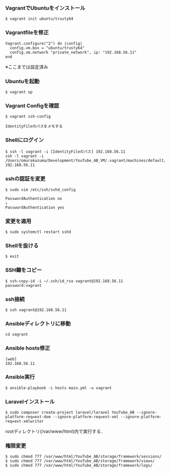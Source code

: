 ### VagrantでUbuntuをインストール
```
$ vagrant init ubuntu/trusty64
```

### Vagrantfileを修正
```
Vagrant.configure("2") do |config|
  config.vm.box = "ubuntu/trusty64"
  config.vm.network "private_network", ip: "192.168.56.11"
end
```

※ここまでは設定済み

### Ubuntuを起動
```
$ vagrant up
```

### Vagrant Configを確認
```
$ vagrant ssh-config

IdentityFileのパスをメモする
```

### Shellにログイン
```
$ ssh -l vagrant -i [IdentityFileのパス] 192.168.56.11
ssh -l vagrant -i /Users/omurakazuma/Development/YouTube_AB_VM/.vagrant/machines/default/virtualbox/private_key 192.168.56.11
```

### sshの認証を変更
```
$ sudo vim /etc/ssh/sshd_config

PasswordAuthentication no
↓
PasswordAuthentication yes

```

### 変更を適用
```
$ sudo systemctl restart sshd
```

### Shellを抜ける
```
$ exit
```

### SSH鍵をコピー
```
$ ssh-copy-id -i ~/.ssh/id_rsa vagrant@192.168.56.11
password:vagrant
```

### ssh接続
```
$ ssh vagrant@192.168.56.11
```

### Ansibleディレクトリに移動
```
cd vagrant
```

### Ansible hosts修正
```
[web]
192.168.56.11
```

### Ansible実行
```
$ ansible-playbook -i hosts main.yml -u vagrant
```

### Laravelインストール
```
$ sudo composer create-project laravel/laravel YouTube_AB --ignore-platform-req=ext-dom --ignore-platform-req=ext-xml --ignore-platform-req=ext-xmlwriter
```
rootディレクトリ(/var/www/html)内で実行する．

### 権限変更
```
$ sudo chmod 777 /var/www/html/YouTube_AB/storage/framework/sessions/
$ sudo chmod 777 /var/www/html/YouTube_AB/storage/framework/views/
$ sudo chmod 777 /var/www/html/YouTube_AB/storage/framework/logs/
```